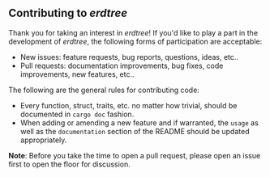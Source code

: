 ## Contributing to *erdtree*

Thank you for taking an interest in *erdtree*! If you'd like to play a part in the development of *erdtree*, the following forms of participation are acceptable:
  * New issues: feature requests, bug reports, questions, ideas, etc..
  * Pull requests: documentation improvements, bug fixes, code improvements, new features, etc..

The following are the general rules for contributing code:
  * Every function, struct, traits, etc. no matter how trivial, should be documented in `cargo doc` fashion.
  * When adding or amending a new feature and if warranted, the `usage` as well as the `documentation` section of the README should be updated appropriately.

**Note**: Before you take the time to open a pull request, please open an issue first to open the floor for discussion.

